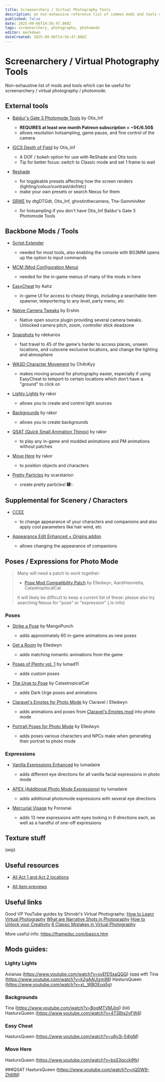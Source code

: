 ```yaml
---
title: Screenarchery / Virtual Photography Tools
description: an non-exhausive reference list of common mods and tools used for virtual photography
published: false
date: 2025-09-06T14:56:47.868Z
tags: screenarchery, photography, photomode
editor: markdown
dateCreated: 2025-09-06T14:56:47.868Z
---
```


# Screenarchery / Virtual Photography Tools
Non-exhaustive list of mods and tools which can be useful for screenarchery / virtual photography / photomode. 



## External tools

- [Baldur's Gate 3 Photomode Tools](https://www.patreon.com/posts/86230271?collection=12940) by Otis_Inf
  - **REQUIRES at least one month Patreon subscription = ~5€/6.50$**
  - allows resolution hotsampling, game pause, and fine control of the camera

- [IGCS Depth of Field](https://github.com/FransBouma/IgcsConnector/releases) by Otis_Inf
  - A DOF / bokeh option for use with ReShade and Otis tools
  - Tip for better focus: switch to Classic mode and set 1 frame to wait

- [Reshade](https://discord.com/channels/1356377728126943424/1358516980839350393/1358518005948088320) 
  - for toggleable presets affecting how the screen renders (lighting/colour/contrast/dof/etc)
  - make your own presets or search Nexus for them

- [SRWE](https://github.com/dtgDTGdtg/SRWE) by dtgDTGdt, Otis_Inf, ghostinthecamera, The-SamminAter
   - for hotsampling if you don't have Otis_Inf Baldur's Gate 3 Photomode Tools


## Backbone Mods / Tools


- [Script Extender](https://github.com/Norbyte/bg3se/releases/tag/updater-20240430)
  - needed for most tools, also enabling the console with BG3MM opens up the option to input commands

- [MCM (Mod Configuration Menu)](https://www.nexusmods.com/baldursgate3/mods/9162)
  - needed for the in-game menus of many of the mods in here

- [EasyCheat](https://www.nexusmods.com/baldursgate3/mods/9827) by Aahz
  - in-game UI for access to cheaty things, including a searchable item spawner, teleportering to any level, party menu, etc

- [Native Camera Tweaks](https://www.nexusmods.com/baldursgate3/mods/945) by Ershin
  - Native open source plugin providing several camera tweaks. Unlocked camera pitch, zoom, controller stick deadzone

- [Snapshots](https://www.nexusmods.com/baldursgate3/mods/17934) by rdekarios
  - fast travel to 45 of the game's harder to access places, unseen locations, and cutscene exclusive locations, and change the lighting and atmosphere

- [WASD Character Movement](https://www.nexusmods.com/baldursgate3/mods/781) by Ch4nKyy
  - makes moving around for photography easier, especially if using EasyCheat to teleport to certain locations which don't have a "ground" to click on

- [Lighty Lights](https://www.nexusmods.com/baldursgate3/mods/14364) by rakor
  - allows you to create and control light sources

- [Backgrounds](https://www.nexusmods.com/baldursgate3/mods/14999) by rakor
  - allows you to create backgrounds

- [QSAT (Quick Small Animation Thingy)](https://www.nexusmods.com/baldursgate3/mods/17737) by rakor
  - to play any in-game and modded animations and PM animations without patches

- [Move Here](https://discord.com/channels/1211056047784198186/1316159736135286866/1355178698747150436) by rakor
  - to position objects and characters

- [Pretty Particles](https://www.nexusmods.com/baldursgate3/mods/14474) by scarstarion
  - create pretty particles! :fireworks::sparkles:
  
## Supplemental for Scenery / Characters

- [CCEE](https://www.nexusmods.com/baldursgate3/mods/17123)
  - to change appearance of your characters and companions and also apply cool parameters like hair wind, etc 

- [Appearance Edit Enhanced + Origins addon](https://discord.com/channels/1356377728126943424/1358516980839350393/1358516980839350393)
  - allows changing the appearance of companions


## Poses / Expressions for Photo Mode


> Many will need a patch to work together:
> - [Pose Mod Compatibility Patch](https://www.nexusmods.com/baldursgate3/mods/17189) by Elledwyn, AardiHenrietta, CatastrophicalCat
> 
> It will likely be difficult to keep a current list of these: please also try searching Nexus for "pose" or "expression"
{.is-info}


### Poses

- [Strike a Pose](https://www.nexusmods.com/baldursgate3/mods/16092) by MangoPunch
  - adds approximately 60 in-game animations as new poses

- [Get a Room](https://www.nexusmods.com/baldursgate3/mods/16092) by Elledwyn
  - adds matching romantic animations from the game

- [Poses of Plenty vol. 1](https://www.nexusmods.com/baldursgate3/mods/16242) by lumad11
  - adds custom poses

- [The Urge to Pose](https://www.nexusmods.com/baldursgate3/mods/16987) by CatastropicalCat
  - adds Dark Urge poses and animations

- [Claravel's Emotes for Photo Mode](https://www.nexusmods.com/baldursgate3/mods/16904) by Claravel / Elledwyn
  - adds animations and poses from [Claravel's Emotes mod](https://www.nexusmods.com/baldursgate3/mods/4744) into photo mode

- [Portrait Poses for Photo Mode](https://www.nexusmods.com/baldursgate3/mods/17002) by Elledwyn 
  - adds poses various characters and NPCs make when generating their portrait to photo mode

### Expressions

- [Vanilla Expressions Enhanced](https://www.nexusmods.com/baldursgate3/mods/17899) by lumadaire
  - adds different eye directions for all vanilla facial expressions in photo mode

- [APEX (Additional Photo Mode Expressions)](https://www.nexusmods.com/baldursgate3/mods/17711) by lumadaire
  - adds additional photomode expressions with several eye directions

- [Mercurial Visage](https://www.nexusmods.com/baldursgate3/mods/17781) by Forosnai
  - adds 13 new expressions with eyes looking in 9 directions each, as well as a handful of one-off expressions
  
## Texture stuff

(wip)

## Useful resources
- [All Act 1 and Act 2 locations](https://drive.google.com/drive/u/3/folders/14ZxDv-5qwzZI_dm_qJFCaP2cl69WT0Gp?usp=sharing)

- [All item previews](https://drive.google.com/file/d/1NVdFynJMcUcT3wjVxRQHpJ-lqqE6XKNT/view?usp=sharing)


## Useful links

Good VP YouTube guides by Shinobi's Virtual Photography:
[How to Learn Virtual Photography](https://www.youtube.com/watch?v=CbpTXG-mpgo)
[What are Narrative Shots in Photography](https://www.youtube.com/watch?v=Rw9uHxPHuXY)
[How to Unlock your Creativity](https://www.youtube.com/watch?v=bagCqpYobCU)
[6 Classic Mistakes in Virtual Photography](https://www.youtube.com/watch?v=QaH_hsygqmU)

More useful info:
https://framedsc.com/basics.htm

## Mods guides:


### Lighty Lights
Axianaa (https://www.youtube.com/watch?v=svEfD5saQQQ) (qqq wtf)
Tina (https://www.youtube.com/watch?v=k2gAAUizm98) 
HastursQueen (https://www.youtube.com/watch?v=xL_WBOEuq5g)

### Backgrounds
Tina (https://www.youtube.com/watch?v=BoqMTVMJIoI) (lol)
HastursQueen (https://www.youtube.com/watch?v=4TSBts2vFW4)

### Easy Cheat
HastursQueen (https://www.youtube.com/watch?v=u6y3i-54lgM)

### Move Here
HastursQueen (https://www.youtube.com/watch?v=bsS3qcck9fk)

###QSAT
HastursQueen (https://www.youtube.com/watch?v=nQDW9-Zh6IM)
